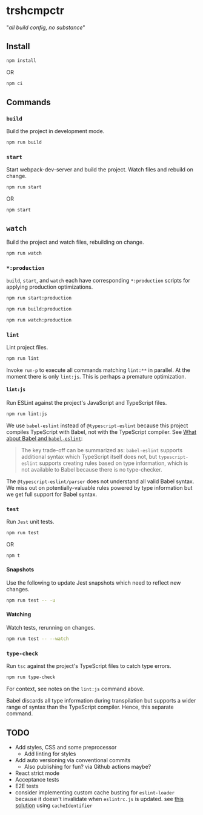 # trshcmpctr

"_all build config, no substance_"

## Install

```bash
npm install
```

OR

```bash
npm ci
```

## Commands

### `build`

Build the project in development mode.

```bash
npm run build
```

### `start`

Start webpack-dev-server and build the project.
Watch files and rebuild on change.

```bash
npm run start
```

OR

```bash
npm start
```

## `watch`

Build the project and watch files, rebuilding on change.

```bash
npm run watch
```

### `*:production`

`build`, `start`, and `watch` each have corresponding `*:production` scripts for applying production optimizations.

```bash
npm run start:production

npm run build:production

npm run watch:production
```

### `lint`

Lint project files.

```bash
npm run lint
```

Invoke `run-p` to execute all commands matching `lint:**` in parallel.
At the moment there is only `lint:js`.
This is perhaps a premature optimization.

#### `lint:js`

Run ESLint against the project's JavaScript and TypeScript files.

```bash
npm run lint:js
```

We use `babel-eslint` instead of `@typescript-eslint` because this project compiles TypeScript with Babel, not with the TypeScript compiler.
See [What about Babel and `babel-eslint`](https://github.com/typescript-eslint/typescript-eslint#what-about-babel-and-babel-eslint):

> The key trade-off can be summarized as: `babel-eslint` supports additional syntax which TypeScript itself does not, but `typescript-eslint` supports creating rules based on type information, which is not available to Babel because there is no type-checker.

The `@typescript-eslint/parser` does not understand all valid Babel syntax.
We miss out on potentially-valuable rules powered by type information but we get full support for Babel syntax.

### `test`

Run `Jest` unit tests.

```bash
npm run test
```

OR

```bash
npm t
```

#### Snapshots

Use the following to update Jest snapshots which need to reflect new changes.

```bash
npm run test -- -u
```

#### Watching

Watch tests, rerunning on changes.

```bash
npm run test -- --watch
```

### `type-check`

Run `tsc` against the project's TypeScript files to catch type errors.

```bash
npm run type-check
```

For context, see notes on the `lint:js` command above.

Babel discards all type information during transpilation but supports a wider range of syntax than the TypeScript compiler.
Hence, this separate command.

## TODO

* Add styles, CSS and some preprocessor
  * Add linting for styles
* Add auto versioning via conventional commits
  * Also publishing for fun? via Github actions maybe?
* React strict mode
* Acceptance tests
* E2E tests
* consider implementing custom cache busting for `eslint-loader` because it doesn't invalidate when `eslintrc.js` is updated. see [this solution](https://github.com/webpack-contrib/eslint-loader/issues/214#issuecomment-388721691) using `cacheIdentifier`
